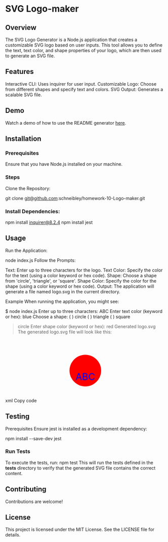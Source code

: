 # SVG Logo-maker
## Overview
The SVG Logo Generator is a Node.js application that creates a customizable SVG logo based on user inputs. This tool allows you to define the text, text color, and shape properties of your logo, which are then used to generate an SVG file.

## Features
Interactive CLI: Uses inquirer for user input.
Customizable Logo: Choose from different shapes and specify text and colors.
SVG Output: Generates a scalable SVG file.

## Demo
Watch a demo of how to use the README generator [here]([https://drive.google.com/file/d/163BHbJYzd6Oywlw2gPCkTDo4ZnGGVIPh/preview](https://drive.google.com/file/d/1wtOkR3dpawXWZMvTS26qM-41dDHrCOis/view)).

## Installation
### Prerequisites

Ensure that you have Node.js installed on your machine.

### Steps
Clone the Repository:

git clone git@github.com:schneibley/homework-10-Logo-maker.git

### Install Dependencies:
npm install inquirer@8.2.4
npm install jest


## Usage
Run the Application:

node index.js
Follow the Prompts:

Text: Enter up to three characters for the logo.
Text Color: Specify the color for the text (using a color keyword or hex code).
Shape: Choose a shape from 'circle', 'triangle', or 'square'.
Shape Color: Specify the color for the shape (using a color keyword or hex code).
Output: The application will generate a file named logo.svg in the current directory.

Example
When running the application, you might see:

$ node index.js
Enter up to three characters: ABC
Enter text color (keyword or hex): blue
Choose a shape:
  ( ) circle
  ( ) triangle
  ( ) square
> circle
Enter shape color (keyword or hex): red
Generated logo.svg
The generated logo.svg file will look like this:

xml
Copy code
<svg width="300" height="200" xmlns="http://www.w3.org/2000/svg">
    <circle cx="150" cy="100" r="50" fill="red" />
    <text x="150" y="130" fill="blue" text-anchor="middle" font-size="30">ABC</text>
</svg>
## Testing
Prerequisites
Ensure jest is installed as a development dependency:


npm install --save-dev jest
### Run Tests
To execute the tests, run:
npm test
This will run the tests defined in the __tests__ directory to verify that the generated SVG file contains the correct content.

## Contributing
Contributions are welcome! 

## License
This project is licensed under the MIT License. See the LICENSE file for details.
